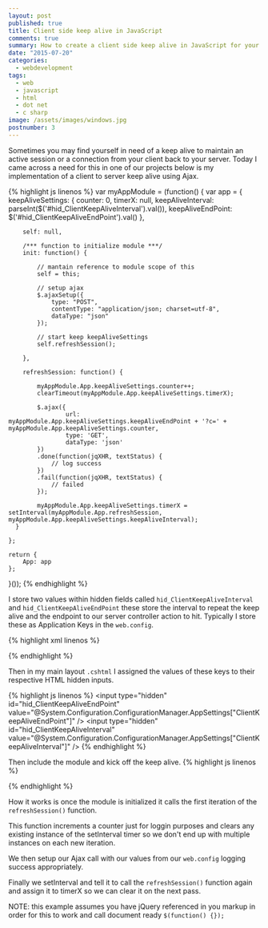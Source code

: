```yaml
---
layout: post
published: true
title: Client side keep alive in JavaScript
comments: true
summary: How to create a client side keep alive in JavaScript for your website
date: "2015-07-20"
categories: 
  - webdevelopment
tags: 
  - web
  - javascript
  - html
  - dot net
  - c sharp
image: /assets/images/windows.jpg
postnumber: 3
---
```


Sometimes you may find yourself in need of a keep alive to maintain an active session or a connection from your client back to your server. Today I came across a need for this in one of our projects below is my implementation of a client to server keep alive using Ajax.

{% highlight js linenos %}
var myAppModule = (function() {
    var app = {
        keepAliveSettings: {
            counter: 0,
            timerX: null,
            keepAliveInterval: parseInt($('#hid_ClientKeepAliveInterval').val()),
            keepAliveEndPoint: $('#hid_ClientKeepAliveEndPoint').val()
        },

        self: null,

        /*** function to initialize module ***/
        init: function() {

            // mantain reference to module scope of this
            self = this;

            // setup ajax
            $.ajaxSetup({
                type: "POST",
                contentType: "application/json; charset=utf-8",
                dataType: "json"
            });
            
            // start keep keepAliveSettings
            self.refreshSession();
            
        },

        refreshSession: function() {

            myAppModule.App.keepAliveSettings.counter++;
            clearTimeout(myAppModule.App.keepAliveSettings.timerX);
    
            $.ajax({
                    url: myAppModule.App.keepAliveSettings.keepAliveEndPoint + '?c=' + myAppModule.App.keepAliveSettings.counter,
                    type: 'GET',
                    dataType: 'json'
            })
            .done(function(jqXHR, textStatus) {
                // log success
            })
            .fail(function(jqXHR, textStatus) {
                // failed
            });

            myAppModule.App.keepAliveSettings.timerX = setInterval(myAppModule.App.refreshSession, myAppModule.App.keepAliveSettings.keepAliveInterval);
      }

    };

    return {
        App: app
    };

}());
{% endhighlight %}

I store two values within hidden fields called `hid_ClientKeepAliveInterval` and `hid_ClientKeepAliveEndPoint` these store the interval to repeat the keep alive and the endpoint to our server controller action to hit. Typically I store these as Application Keys in the `web.config`.

{% highlight xml  linenos %}
<!-- Client side keep alive -->
<add key="ClientKeepAliveEndPoint" value="http://localhost:3000/KeepAlive/ClientKeepAlive/"/>
<add key="ClientKeepAliveInterval" value="30000"/> <!-- milleseconds, 30 seconds -->
{% endhighlight %}

Then in my main layout `.cshtml` I assigned the values of these keys to their respective HTML hidden inputs.

{% highlight js  linenos %}
<input type="hidden" id="hid_ClientKeepAliveEndPoint" value="@System.Configuration.ConfigurationManager.AppSettings["ClientKeepAliveEndPoint"]" />
<input type="hidden" id="hid_ClientKeepAliveInterval" value="@System.Configuration.ConfigurationManager.AppSettings["ClientKeepAliveInterval"]" />
{% endhighlight %}

Then include the module and kick off the keep alive.
{% highlight js  linenos %}
<script>
    $(function() {
      
        var myApp = myAppModule;
        
        myApp.init();
      
    });
</script>
{% endhighlight %}

How it works is once the module is initialized it calls the first iteration of the `refreshSession()` function.

This function increments a counter just for loggin purposes and clears any existing instance of the setInterval
timer so we don't end up with multiple instances on each new iteration.  

We then setup our Ajax call with our
values from our `web.config` logging success appropriately.

Finally we setInterval and tell it to call the
`refreshSession()` function again and assign it to timerX so we can clear it on the next pass.

NOTE: this example assumes you have jQuery referenced in you markup in order for this to work and call document ready 
`$(function() {});`